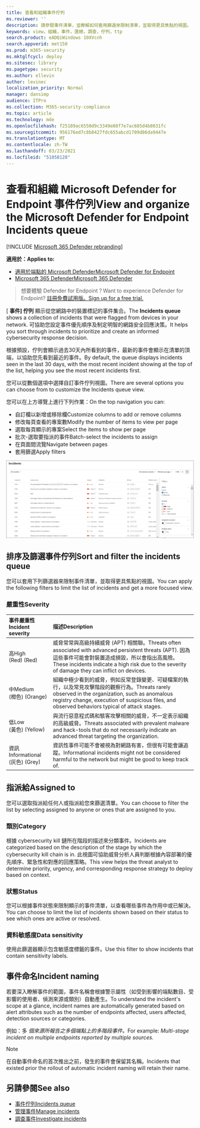 ```yaml
---
title: 查看和組織事件佇列
ms.reviewer: ''
description: 請參閱事件清單，並瞭解如何套用篩選來限制清單，並取得更具焦點的視圖。
keywords: view，組織，事件，匯總，調查，佇列，ttp
search.product: eADQiWindows 10XVcnh
search.appverid: met150
ms.prod: m365-security
ms.mktglfcycl: deploy
ms.sitesec: library
ms.pagetype: security
ms.author: ellevin
author: levinec
localization_priority: Normal
manager: dansimp
audience: ITPro
ms.collection: M365-security-compliance
ms.topic: article
ms.technology: mde
ms.openlocfilehash: f25189ac6550d9c3349e08f7e7ac685d4b8031fc
ms.sourcegitcommit: 956176ed7c8b8427fdc655abcd1709d86da9447e
ms.translationtype: MT
ms.contentlocale: zh-TW
ms.lasthandoff: 03/23/2021
ms.locfileid: "51058128"
---
```

# <a name="view-and-organize-the-microsoft-defender-for-endpoint-incidents-queue"></a><span data-ttu-id="8d744-104">查看和組織 Microsoft Defender for Endpoint 事件佇列</span><span class="sxs-lookup"><span data-stu-id="8d744-104">View and organize the Microsoft Defender for Endpoint Incidents queue</span></span>

[!INCLUDE [Microsoft 365 Defender rebranding](../../includes/microsoft-defender.md)]

<span data-ttu-id="8d744-105">**適用於：**</span><span class="sxs-lookup"><span data-stu-id="8d744-105">**Applies to:**</span></span>
- [<span data-ttu-id="8d744-106">適用於端點的 Microsoft Defender</span><span class="sxs-lookup"><span data-stu-id="8d744-106">Microsoft Defender for Endpoint</span></span>](https://go.microsoft.com/fwlink/?linkid=2154037)
- [<span data-ttu-id="8d744-107">Microsoft 365 Defender</span><span class="sxs-lookup"><span data-stu-id="8d744-107">Microsoft 365 Defender</span></span>](https://go.microsoft.com/fwlink/?linkid=2118804)

> <span data-ttu-id="8d744-108">想要體驗 Defender for Endpoint？</span><span class="sxs-lookup"><span data-stu-id="8d744-108">Want to experience Defender for Endpoint?</span></span> [<span data-ttu-id="8d744-109">註冊免費試用版。</span><span class="sxs-lookup"><span data-stu-id="8d744-109">Sign up for a free trial.</span></span>](https://www.microsoft.com/microsoft-365/windows/microsoft-defender-atp?ocid=docs-wdatp-pullalerts-abovefoldlink) 

<span data-ttu-id="8d744-110">[ **事件] 佇列** 顯示從您網路中的裝置標記的事件集合。</span><span class="sxs-lookup"><span data-stu-id="8d744-110">The **Incidents queue** shows a collection of incidents that were flagged from devices in your network.</span></span> <span data-ttu-id="8d744-111">可協助您設定事件優先順序及制定明智的網路安全回應決策。</span><span class="sxs-lookup"><span data-stu-id="8d744-111">It helps you sort through incidents to prioritize and create an informed cybersecurity response decision.</span></span>

<span data-ttu-id="8d744-112">根據預設，佇列會顯示過去30天內所看到的事件，最新的事件會顯示在清單的頂端，以協助您先看到最近的事件。</span><span class="sxs-lookup"><span data-stu-id="8d744-112">By default, the queue displays incidents seen in the last 30 days, with the most recent incident showing at the top of the list, helping you see the most recent incidents first.</span></span>

<span data-ttu-id="8d744-113">您可以從數個選項中選擇自訂事件佇列視圖。</span><span class="sxs-lookup"><span data-stu-id="8d744-113">There are several options you can choose from to customize the Incidents queue view.</span></span> 

<span data-ttu-id="8d744-114">您可以在上方導覽上進行下列作業：</span><span class="sxs-lookup"><span data-stu-id="8d744-114">On the top navigation you can:</span></span>
- <span data-ttu-id="8d744-115">自訂欄以新增或移除欄</span><span class="sxs-lookup"><span data-stu-id="8d744-115">Customize columns to add or remove columns</span></span> 
- <span data-ttu-id="8d744-116">修改每頁查看的專案數</span><span class="sxs-lookup"><span data-stu-id="8d744-116">Modify the number of items to view per page</span></span>
- <span data-ttu-id="8d744-117">選取每頁顯示的專案</span><span class="sxs-lookup"><span data-stu-id="8d744-117">Select the items to show per page</span></span>
- <span data-ttu-id="8d744-118">批次-選取要指派的事件</span><span class="sxs-lookup"><span data-stu-id="8d744-118">Batch-select the incidents to assign</span></span> 
- <span data-ttu-id="8d744-119">在頁面間流覽</span><span class="sxs-lookup"><span data-stu-id="8d744-119">Navigate between pages</span></span>
- <span data-ttu-id="8d744-120">套用篩選</span><span class="sxs-lookup"><span data-stu-id="8d744-120">Apply filters</span></span>

![事件佇列的影像](images/atp-incident-queue.png)

## <a name="sort-and-filter-the-incidents-queue"></a><span data-ttu-id="8d744-122">排序及篩選事件佇列</span><span class="sxs-lookup"><span data-stu-id="8d744-122">Sort and filter the incidents queue</span></span>
<span data-ttu-id="8d744-123">您可以套用下列篩選器來限制事件清單，並取得更具焦點的視圖。</span><span class="sxs-lookup"><span data-stu-id="8d744-123">You can apply the following filters to limit the list of incidents and get a more focused view.</span></span>

### <a name="severity"></a><span data-ttu-id="8d744-124">嚴重性</span><span class="sxs-lookup"><span data-stu-id="8d744-124">Severity</span></span>

<span data-ttu-id="8d744-125">事件嚴重性</span><span class="sxs-lookup"><span data-stu-id="8d744-125">Incident severity</span></span> | <span data-ttu-id="8d744-126">描述</span><span class="sxs-lookup"><span data-stu-id="8d744-126">Description</span></span>
:---|:---
<span data-ttu-id="8d744-127">高</span><span class="sxs-lookup"><span data-stu-id="8d744-127">High</span></span> </br><span data-ttu-id="8d744-128"> (Red) </span><span class="sxs-lookup"><span data-stu-id="8d744-128">(Red)</span></span> | <span data-ttu-id="8d744-129">威脅常常與高級持續威脅 (APT) 相關聯。</span><span class="sxs-lookup"><span data-stu-id="8d744-129">Threats often associated with advanced persistent threats (APT).</span></span> <span data-ttu-id="8d744-130">因為這些事件可能會對裝置造成損毀，所以會指出高風險。</span><span class="sxs-lookup"><span data-stu-id="8d744-130">These incidents indicate a high risk due to the severity of damage they can inflict on devices.</span></span>
<span data-ttu-id="8d744-131">中</span><span class="sxs-lookup"><span data-stu-id="8d744-131">Medium</span></span> </br><span data-ttu-id="8d744-132"> (橙色) </span><span class="sxs-lookup"><span data-stu-id="8d744-132">(Orange)</span></span> | <span data-ttu-id="8d744-133">組織中極少看到的威脅，例如反常登錄變更、可疑檔案的執行，以及常見攻擊階段的觀察行為。</span><span class="sxs-lookup"><span data-stu-id="8d744-133">Threats rarely observed in the organization, such as anomalous registry change, execution of suspicious files, and observed behaviors typical of attack stages.</span></span>
<span data-ttu-id="8d744-134">低</span><span class="sxs-lookup"><span data-stu-id="8d744-134">Low</span></span> </br><span data-ttu-id="8d744-135"> (黃色) </span><span class="sxs-lookup"><span data-stu-id="8d744-135">(Yellow)</span></span> | <span data-ttu-id="8d744-136">與流行惡意程式碼和駭客攻擊相關的威脅，不一定表示組織的高級威脅。</span><span class="sxs-lookup"><span data-stu-id="8d744-136">Threats associated with prevalent malware and hack-tools that do not necessarily indicate an advanced threat targeting the organization.</span></span>
<span data-ttu-id="8d744-137">資訊</span><span class="sxs-lookup"><span data-stu-id="8d744-137">Informational</span></span> </br><span data-ttu-id="8d744-138"> (灰色) </span><span class="sxs-lookup"><span data-stu-id="8d744-138">(Grey)</span></span> | <span data-ttu-id="8d744-139">資訊性事件可能不會被視為對網路有害，但很有可能會讓追蹤。</span><span class="sxs-lookup"><span data-stu-id="8d744-139">Informational incidents might not be considered harmful to the network but might be good to keep track of.</span></span>

## <a name="assigned-to"></a><span data-ttu-id="8d744-140">指派給</span><span class="sxs-lookup"><span data-stu-id="8d744-140">Assigned to</span></span>
<span data-ttu-id="8d744-141">您可以選取指派給任何人或指派給您來篩選清單。</span><span class="sxs-lookup"><span data-stu-id="8d744-141">You can choose to filter the list by selecting assigned to anyone or ones that are assigned to you.</span></span>

### <a name="category"></a><span data-ttu-id="8d744-142">類別</span><span class="sxs-lookup"><span data-stu-id="8d744-142">Category</span></span>
<span data-ttu-id="8d744-143">根據 cybersecurity kill 鏈所在階段的描述來分類事件。</span><span class="sxs-lookup"><span data-stu-id="8d744-143">Incidents are categorized based on the description of the stage by which the cybersecurity kill chain is in.</span></span> <span data-ttu-id="8d744-144">此視圖可協助威脅分析人員判斷根據內容部署的優先順序、緊急性和對應的回應策略。</span><span class="sxs-lookup"><span data-stu-id="8d744-144">This view helps the threat analyst to determine priority, urgency, and corresponding response strategy to deploy based on context.</span></span>

### <a name="status"></a><span data-ttu-id="8d744-145">狀態</span><span class="sxs-lookup"><span data-stu-id="8d744-145">Status</span></span>
<span data-ttu-id="8d744-146">您可以根據事件狀態來限制顯示的事件清單，以查看哪些事件為作用中或已解決。</span><span class="sxs-lookup"><span data-stu-id="8d744-146">You can choose to limit the list of incidents shown based on their status to see which ones are active or resolved.</span></span>

### <a name="data-sensitivity"></a><span data-ttu-id="8d744-147">資料敏感度</span><span class="sxs-lookup"><span data-stu-id="8d744-147">Data sensitivity</span></span>
<span data-ttu-id="8d744-148">使用此篩選器顯示包含敏感度標籤的事件。</span><span class="sxs-lookup"><span data-stu-id="8d744-148">Use this filter to show incidents that contain sensitivity labels.</span></span>

## <a name="incident-naming"></a><span data-ttu-id="8d744-149">事件命名</span><span class="sxs-lookup"><span data-stu-id="8d744-149">Incident naming</span></span>

<span data-ttu-id="8d744-150">若要深入瞭解事件的範圍，事件名稱會根據警示屬性（如受到影響的端點數目、受影響的使用者、偵測來源或類別）自動產生。</span><span class="sxs-lookup"><span data-stu-id="8d744-150">To understand the incident's scope at a glance, incident names are automatically generated based on alert attributes such as the number of endpoints affected, users affected, detection sources or categories.</span></span>

<span data-ttu-id="8d744-151">例如：多 *個來源所報告之多個端點上的多階段事件。*</span><span class="sxs-lookup"><span data-stu-id="8d744-151">For example: *Multi-stage incident on multiple endpoints reported by multiple sources.*</span></span>

> [!NOTE]
> <span data-ttu-id="8d744-152">在自動事件命名的首次推出之前，發生的事件會保留其名稱。</span><span class="sxs-lookup"><span data-stu-id="8d744-152">Incidents that existed prior the rollout of automatic incident naming will retain their name.</span></span>


## <a name="see-also"></a><span data-ttu-id="8d744-153">另請參閱</span><span class="sxs-lookup"><span data-stu-id="8d744-153">See also</span></span>
- [<span data-ttu-id="8d744-154">事件佇列</span><span class="sxs-lookup"><span data-stu-id="8d744-154">Incidents queue</span></span>](https://docs.microsoft.com/microsoft-365/security/defender-endpoint/view-incidents-queue)
- [<span data-ttu-id="8d744-155">管理事件</span><span class="sxs-lookup"><span data-stu-id="8d744-155">Manage incidents</span></span>](manage-incidents.md)
- [<span data-ttu-id="8d744-156">調查事件</span><span class="sxs-lookup"><span data-stu-id="8d744-156">Investigate incidents</span></span>](investigate-incidents.md)

